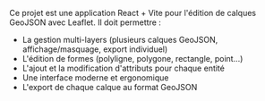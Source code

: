 <!-- Use this file to provide workspace-specific custom instructions to Copilot. For more details, visit https://code.visualstudio.com/docs/copilot/copilot-customization#_use-a-githubcopilotinstructionsmd-file -->

Ce projet est une application React + Vite pour l'édition de calques GeoJSON avec Leaflet. Il doit permettre :
- La gestion multi-layers (plusieurs calques GeoJSON, affichage/masquage, export individuel)
- L'édition de formes (polyligne, polygone, rectangle, point...)
- L'ajout et la modification d'attributs pour chaque entité
- Une interface moderne et ergonomique
- L'export de chaque calque au format GeoJSON
